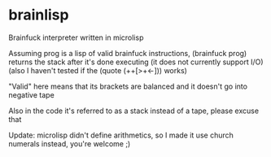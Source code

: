 # brainlisp
Brainfuck interpreter written in microlisp

Assuming prog is a lisp of valid brainfuck instructions, (brainfuck prog) returns the stack after it's done executing (it does not currently support I/O) (also I haven't tested if the (quote (++[>+<-])) works)

"Valid" here means that its brackets are balanced and it doesn't go into negative tape

Also in the code it's referred to as a stack instead of a tape, please excuse that



Update: microlisp didn't define arithmetics, so I made it use church numerals instead, you're welcome ;)
